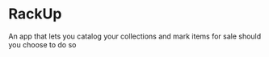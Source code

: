 # RackUp
An app that lets you catalog your collections and mark items for sale should you choose to do so
